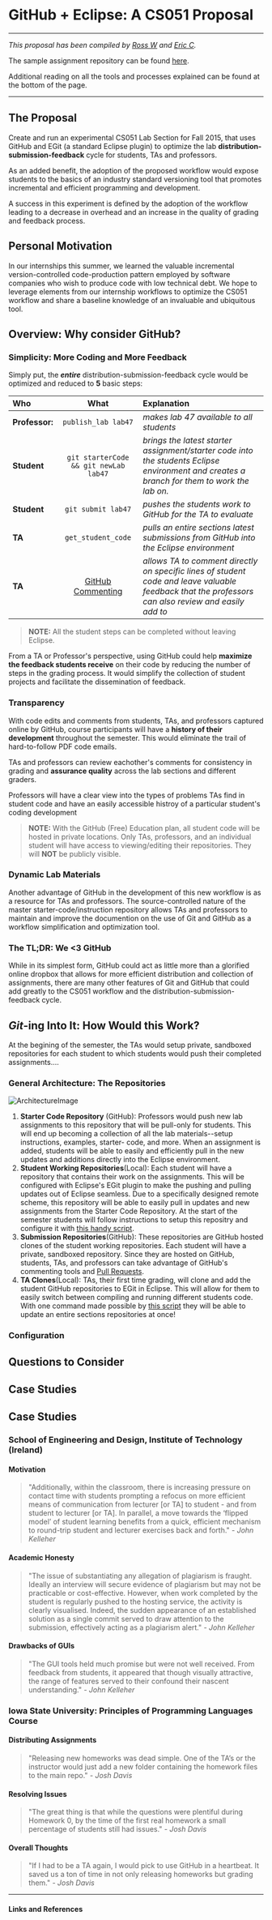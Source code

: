 GitHub + Eclipse: A CS051 Proposal
========

* * *
*This proposal has been compiled by [Ross W](mailto:ross.wollman@pomona.edu)
and [Eric C](mailto:eric.campbell@pomona.edu).*

The sample assignment repository can be found [here](https://github.com/rwoll/GitHubEclipse).

Additional reading on all the tools and processes explained can be found at
the bottom of the page.
* * *

## The Proposal

Create and run an experimental CS051 Lab Section for Fall 2015, that uses
GitHub and EGit (a standard Eclipse plugin) to optimize the lab
**distribution-submission-feedback** cycle for students, TAs and professors. 

As an added benefit, the adoption of the proposed workflow would expose students
to the basics of an industry standard versioning tool that promotes incremental
and efficient programming and development.

A success in this experiment is defined by the adoption of the workflow leading
to a decrease in overhead and an increase in the quality of grading and feedback
process.

## Personal Motivation

In our internships this summer, we learned the valuable incremental
version-controlled code-production pattern employed by software companies who 
wish to produce code with low technical debt. We hope to leverage elements from
our internship workflows to optimize the CS051 workflow and share a baseline
knowledge of an invaluable and ubiquitous tool.

## Overview: Why consider GitHub?

### Simplicity: More Coding and More Feedback

Simply put, the ***entire*** distribution-submission-feedback cycle would be
optimized and reduced to **5** basic steps:

| Who              | What                    | Explanation                   |
| :----------------| :----------------------:| :-----------------------------|
| **Professor:**   | `publish_lab lab47`     | *makes lab 47 available to all students* |
| **Student**      | `git starterCode && git newLab lab47`|  *brings the latest starter assignment/starter code into the students Eclipse environment and creates a branch for them to work the lab on.*|
| **Student**      | `git submit lab47`      | *pushes the students work to GitHub for the TA to evaluate* |
| **TA**           | `get_student_code`      | *pulls an entire sections latest submissions from GitHub into the Eclipse environment* |
| **TA**           | [GitHub Commenting][1]  | *allows TA to comment directly on specific lines of student code and leave valuable feedback that the professors can also review and easily add to* |

> **NOTE:** All the student steps can be completed without leaving Eclipse.

From a TA or Professor's perspective, using GitHub could help **maximize the
feedback students receive** on their code by reducing the number of steps
in the grading process. It would simplify the collection of student projects
and facilitate the dissemination of feedback.

### Transparency

With code edits and comments from students, TAs, and professors captured online
by GitHub, course participants will have a **history of their development** throughout
the semester. This would eliminate the trail of hard-to-follow PDF code emails.

TAs and professors can review eachother's comments for consistency in grading
and **assurance quality** across the lab sections and different graders.

Professors will have a clear view into the types of problems TAs find in student
code and have an easily accessible histroy of a particular student's coding development

> **NOTE:** With the GitHub (Free) Education plan, all student code will be
> hosted in private locations. Only TAs, professors, and an individual student
> will have access to viewing/editing their repositories.
> They will **NOT** be publicly visible.

### Dynamic Lab Materials

Another advantage of GitHub in the development of this new workflow is
as a resource for TAs and professors. The source-controlled nature of the master
starter-code/instruction repository allows TAs and professors to maintain and 
improve the documention on the use of Git and GitHub as a workflow simplification
and optimization tool.

### The TL;DR: We <3 GitHub

While in its simplest form, GitHub could act as little more than a glorified
online dropbox that allows for more efficient distribution and collection of
assignments, there are many other features of Git and GitHub that could
add greatly to the CS051 workflow and the distribution-submission-feedback cycle.

## *Git*-ing Into It: How Would this Work?

At the begining of the semester, the TAs would setup private, sandboxed repositories
for each student to which students would push their completed assignments....

### General Architecture: The Repositories

![ArchitectureImage](architecture_v.png)

1. **Starter Code Repository** (GitHub): Professors would push new lab assignments to this
   repository that will be pull-only for students. This will end up becoming a
   collection of all the lab materials--setup instructions, examples, starter-
   code, and more. When an assignment is added, students will be able to easily
   and efficiently pull in the new updates and additions directly into the 
   Eclipse environment.
2. **Student Working Repositories**(Local): Each student will have a repository that
   contains their work on the assignments. This will be configured with Eclipse's
   EGit plugin to make the pushing and pulling updates out of Eclipse seamless.
   Due to a specifically designed remote scheme, this repository will be able
   to easily pull in updates and new assignments from the Starter Code Repository.
   At the start of the semester students will follow instructions to setup this
   repositry and configure it with [this handy script]().
3. **Submission Repositories**(GitHub): These repositories are GitHub hosted clones
   of the student working repositories. Each student will have a private, sandboxed
   repository. Since they are hosted on GitHub, students, TAs, and professors
   can take advantage of GitHub's commenting tools and [Pull Requests]().
4. **TA Clones**(Local): TAs, their first time grading, will clone and add the
   student GitHub repositories to EGit in Eclipse. This will allow for them to
   easily switch between compiling and running different students code. With one
   command made possible by [this script]() they will be able to update an entire
   sections repositories at once! 

### Configuration

## Questions to Consider

## Case Studies

## Case Studies

### School of Engineering and Design, Institute of Technology (Ireland)

#### Motivation

> "Additionally, within the classroom, there is increasing  pressure on contact
  time with students prompting a refocus on more efficient means of
  communication from lecturer [or TA] to student - and from student to lecturer
  [or TA]. In parallel, a move towards the ‘flipped model’ of student learning
  benefits from a quick, efficient mechanism to round-trip student and lecturer
  exercises back and forth."
> *- John Kelleher*

#### Academic Honesty

> "The issue of substantiating any allegation of plagiarism is fraught. Ideally
  an interview will secure evidence of plagiarism  but may not be practicable
  or cost-effective. However, when work completed by the student is regularly
  pushed to the hosting service, the activity is clearly visualised. Indeed,
  the sudden appearance of an established solution as a single commit served
  to draw attention to the submission, effectively acting as a
  plagiarism alert."
> *- John Kelleher*

#### Drawbacks of GUIs

> "The GUI tools held much promise but were not well received. From feedback
  from students, it appeared that though visually attractive, the range of
  features served to their confound their nascent understanding."
> *- John Kelleher*

### Iowa State University: Principles of Programming Languages Course

#### Distributing Assignments

> "Releasing new homeworks was dead simple. One of the TA’s or the instructor
  would just add a new folder containing the homework files to the main repo."
> *- Josh Davis*

#### Resolving Issues 

> "The great thing is that while the questions were plentiful during Homework
  0, by the time of the first real homework a small percentage of students
  still had issues."
> *- Josh Davis*

#### Overall Thoughts

> "If I had to be a TA again, I would pick to use GitHub in a heartbeat. It
  saved us a ton of time in not only releasing homeworks but grading them."
> *- Josh Davis*

* * *
#### Links and References
[1]: https://help.github.com/articles/commenting-on-the-diff-of-a-pull-request/

